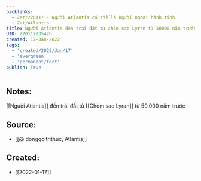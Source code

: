 ```yaml
---
backlinks:
  - Zet/220117 - Người Atlantis có thể là người ngoài hành tinh
  - Zet/Atlantis
title: Người Atlantis đến trái đất từ chòm sao Lyran từ 50000 năm trước
UID: 220117235426
created: 17-Jan-2022
tags:
  - 'created/2022/Jan/17'
  - 'evergreen'
  - 'permanent/fact'
publish: True
---
```

## Notes:
[[Người Atlantis]] đến trái đất từ [[Chòm sao Lyran]] từ 50.000 năm trước

## Source:
- [[@ donggoitrithuc, Atlantis]]



## Created:
- [[2022-01-17]]
